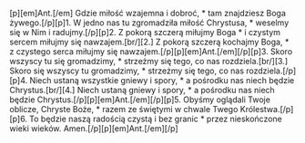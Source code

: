 [p][em]Ant.[/em] Gdzie miłość wzajemna i dobroć, * tam znajdziesz Boga żywego.[/p][p]1. W jedno nas tu zgromadziła miłość Chrystusa, * weselmy się w Nim i radujmy.[/p][p]2. Z pokorą szczerą miłujmy Boga * i czystym sercem miłujmy się nawzajem.[br/][2.] Z pokorą szczerą kochajmy Boga, * z czystego serca miłujmy się nawzajem.[/p][p][em]Ant.[/em][/p][p]3. Skoro wszyscy tu się gromadzimy, * strzeżmy się tego, co nas rozdziela.[br/][3.] Skoro się wszyscy tu gromadzimy, * strzeżmy się tego, co nas rozdziela.[/p][p]4. Niech ustaną wszystkie gniewy i spory, * a pośrodku nas niech będzie Chrystus.[br/][4.] Niech ustaną gniewy i spory, * a pośrodku nas niech będzie Chrystus.[/p][p][em]Ant.[/em][/p][p]5. Obyśmy oglądali Twoje oblicze, Chryste Boże, * razem ze świętymi w chwale Twego Królestwa.[/p][p]6. To będzie naszą radością czystą i bez granic * przez nieskończone wieki wieków. Amen.[/p][p][em]Ant.[/em][/p]